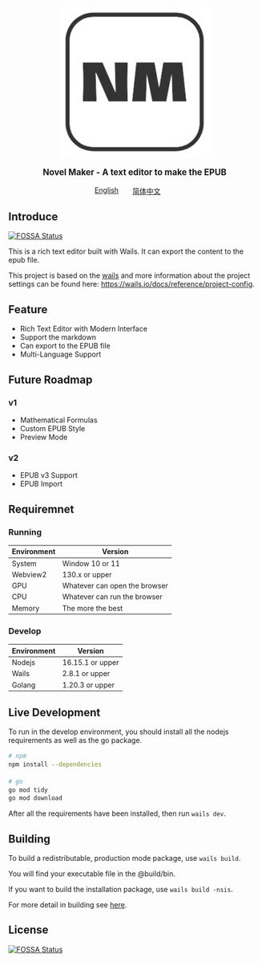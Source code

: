 <div style="display:flex;justify-content:center;align-item:center;">
    <div>
        <img src="./appicon.png" style="height:300px;width:300px">
    </div>
</div>
<div style="display:flex;justify-content:center;">
    <p style="font-size:1.2em;font-weight:bold">Novel Maker - A text editor to make the EPUB</p>
</div>
<div style="display:flex;justify-content: center;width:100%;flex-direction:row">
    <a href="./README.md" style="margin-right: 2em">English</a>
    <a href="./README_zh.md" style="margin-right: 2em">简体中文</a>
</div>

## Introduce
[![FOSSA Status](https://app.fossa.com/api/projects/git%2Bgithub.com%2Fhughie21%2FNovelMaker.svg?type=shield)](https://app.fossa.com/projects/git%2Bgithub.com%2Fhughie21%2FNovelMaker?ref=badge_shield)


This is a rich text editor built with Wails. It can export the content to the epub file.

This project is based on the [wails](https://wails.io/) and more information about the project settings can be found
here: https://wails.io/docs/reference/project-config.

## Feature
- Rich Text Editor with Modern Interface
- Support the markdown
- Can export to the EPUB file
- Multi-Language Support

## Future Roadmap
### v1
- Mathematical Formulas
- Custom EPUB Style
- Preview Mode

### v2
- EPUB v3 Support
- EPUB Import 

## Requiremnet
### Running
|Environment|Version|
|---|---|
|System|Window 10 or 11|
|Webview2|130.x or upper|
|GPU|Whatever can open the browser|
|CPU|Whatever can run the browser|
|Memory|The more the best|

### Develop
|Environment|Version|
|---|---|
|Nodejs|16.15.1 or upper|
|Wails|2.8.1 or upper|
|Golang|1.20.3 or upper|

## Live Development

To run in the develop environment, you should install all the nodejs requirements as well as the go package.

```bash
# npm
npm install --dependencies

# go
go mod tidy
go mod download
```

After all the requirements have been installed, then run `wails dev`.

## Building

To build a redistributable, production mode package, use `wails build`.

You will find your executable file in the @build/bin.

If you want to build the installation package, use `wails build -nsis`.

For more detail in building see [here](https://wails.io/docs/next/reference/cli).

## License
[![FOSSA Status](https://app.fossa.com/api/projects/git%2Bgithub.com%2Fhughie21%2FNovelMaker.svg?type=large)](https://app.fossa.com/projects/git%2Bgithub.com%2Fhughie21%2FNovelMaker?ref=badge_large)